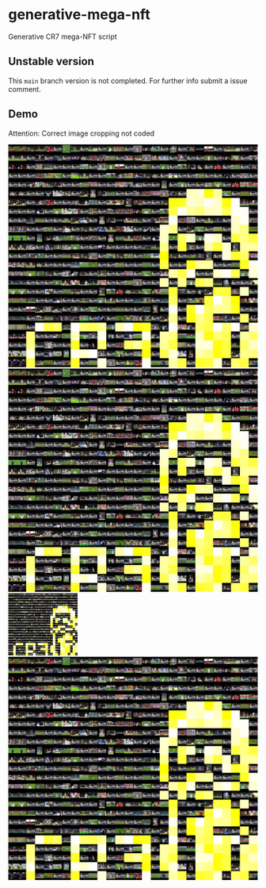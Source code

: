 # generative-mega-nft
Generative CR7 mega-NFT script

## Unstable version
This `main` branch version is not completed. For further info submit a issue comment. 

## Demo
Attention: Correct image cropping not coded

![](https://raw.githubusercontent.com/avcomps/generative-mega-nft/main/example_resized_1000px.jpg)
![](https://raw.githubusercontent.com/avcomps/generative-mega-nft/main/example_resized_500px.jpg)
![](https://raw.githubusercontent.com/avcomps/generative-mega-nft/main/example_resized_100px.jpg)
![](https://raw.githubusercontent.com/avcomps/generative-mega-nft/main/example.jpg)
